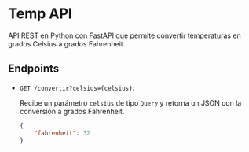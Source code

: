 # Temp API

API REST en Python con FastAPI que permite convertir temperaturas en grados Celsius a grados Fahrenheit.

## Endpoints

- `GET /convertir?celsius={celsius}`:
    
    Recibe un parámetro `celsius` de tipo `Query` y retorna un JSON con la conversión a grados Fahrenheit.
    ```json
    {
        "fahrenheit": 32
    }
    ```